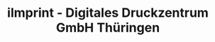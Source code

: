 ---
title: "ilmprint - Digitales Druckzentrum GmbH Thüringen"
url: /ilmenau/ilmprint-digitales-druckzentrum-gmbh-thueringen/
shop: Kopieren
---